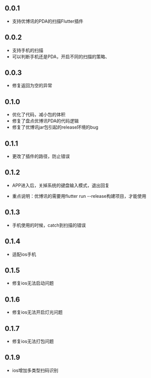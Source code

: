 <!--
 * @Author: your name
 * @Date: 2020-04-16 18:33:36
 * @LastEditTime: 2020-05-11 12:34:34
 * @LastEditors: Please set LastEditors
 * @Description: In User Settings Edit
 * @FilePath: /PdaScan/CHANGELOG.md
 -->
## 0.0.1

* 支持优博讯的PDA的扫描Flutter插件

## 0.0.2

* 支持手机的扫描
* 可以判断手机还是PDA，开启不同的扫描的策略、

## 0.0.3
* 修复返回为空的异常

## 0.1.0
* 优化了代码，减小包的体积
* 修复了盘点优博讯PDA的代码逻辑
* 修复了优博讯jar包引起的release环境的bug

## 0.1.1
* 更改了插件的路径，防止错误

## 0.1.2
* APP进入后，关掉系统的键盘输入模式，退出回复

* 重点说明：优博讯的需要用flutter run --release构建项目，才能使用

## 0.1.3

* 手机使用的时候，catch到扫描的错误

## 0.1.4

* 适配ios手机

## 0.1.5

* 修复ios无法启动问题

## 0.1.6

* 修复ios无法开启灯光问题

## 0.1.7

* 修复ios无法打包问题

## 0.1.9

* ios增加多类型扫码识别